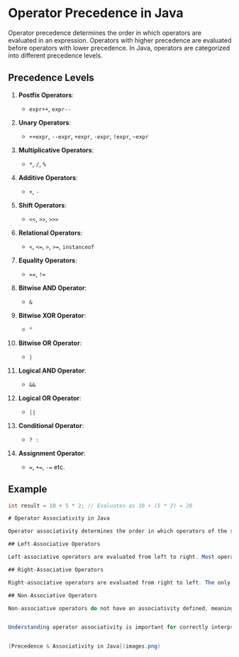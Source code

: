 # Operator Precedence in Java

Operator precedence determines the order in which operators are evaluated in an expression. Operators with higher precedence are evaluated before operators with lower precedence. In Java, operators are categorized into different precedence levels.

## Precedence Levels

1. **Postfix Operators**:
   - `expr++`, `expr--`

2. **Unary Operators**:
   - `++expr`, `--expr`, `+expr`, `-expr`, `!expr`, `~expr`

3. **Multiplicative Operators**:
   - `*`, `/`, `%`

4. **Additive Operators**:
   - `+`, `-`

5. **Shift Operators**:
   - `<<`, `>>`, `>>>`

6. **Relational Operators**:
   - `<`, `<=`, `>`, `>=`, `instanceof`

7. **Equality Operators**:
   - `==`, `!=`

8. **Bitwise AND Operator**:
   - `&`

9. **Bitwise XOR Operator**:
   - `^`

10. **Bitwise OR Operator**:
    - `|`

11. **Logical AND Operator**:
    - `&&`

12. **Logical OR Operator**:
    - `||`

13. **Conditional Operator**:
    - `? :`

14. **Assignment Operator**:
    - `=`, `+=`, `-=` etc.

## Example

```java
int result = 10 + 5 * 2; // Evaluates as 10 + (5 * 2) = 20

# Operator Associativity in Java

Operator associativity determines the order in which operators of the same precedence are evaluated in an expression. In Java, operators can be left-associative, right-associative, or non-associative.

## Left-Associative Operators

Left-associative operators are evaluated from left to right. Most operators in Java are left-associative, including arithmetic operators (`+`, `-`, `*`, `/`, `%`), assignment operators (`=`, `+=`, `-=`, `*=`, `/=`), logical operators (`&&`, `||`), and bitwise operators (`&`, `|`, `^`).

## Right-Associative Operators

Right-associative operators are evaluated from right to left. The only right-associative operator in Java is the assignment operator for ternary conditional expressions (`? :`).

## Non-Associative Operators

Non-associative operators do not have an associativity defined, meaning they cannot be chained together without parentheses. The equality operators (`==`, `!=`) and the relational operators (`<`, `<=`, `>`, `>=`) are non-associative.


Understanding operator associativity is important for correctly interpreting expressions and avoiding unexpected behavior in Java programs.


[Precedence & Associativity in Java](images.png)
